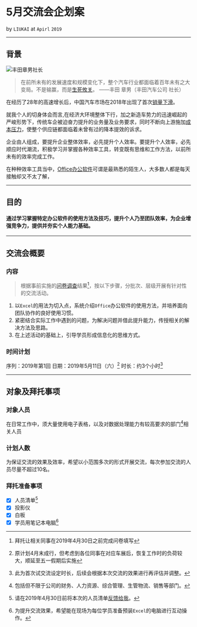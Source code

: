 # 5月交流会企划案

by `LIUKAI` at `Apirl` `2019`

---

## 背景

![丰田章男社长](http://imagecn.gasgoo.com/moblogo/News/UEditor/image/20171129/6364754013874103067416484.jpg)

> 在前所未有的发展速度和规模变化下，整个汽车行业都面临着百年未有之大变局。不是输赢，而是<a href="http://auto.gasgoo.com/News/2017/11/2908160216270028483C302.shtml" target="_blank">生死攸关</a>。
> ——丰田 章男（丰田汽车公司 社长）

在经历了28年的高速增长后，中国汽车市场在2018年出现了首次<a href="http://auto.gasgoo.com/News/2019/01/100146134613I70082831C302.shtml" target="_blank">销量下滑</a>。

就我个人的切身体会而言,在经济大环境整体下行，加之新造车势力的迅速崛起的严峻形势下，传统车企被迫奋力提升的业务量及业务要求，同时不断向上游施加<a href="http://auto.gasgoo.com/News/2019/03/250611311131I70095454C302.shtml" target="_blank">成本压力</a>，使整个供应链都面临着未曾有过的降本提效的诉求。

企业由人组成，要提升企业整体效率，必先提升个人效率。要提升个人效率，必先顺应时代潮流，积极学习并掌握各种效率工具，转变既有思维和工作方法，以前所未有的效率完成工作。

在种种效率工具当中，<a href="https://www.office.com/" target="_blank">Office办公软件</a>可谓是最熟悉的陌生人，大多数人都是每天接触却又不太了解，

---

## 目的

#### 通过学习掌握特定办公软件的使用方法及技巧，提升个人乃至团队效率，为企业增强竞争力，提供并夯实个人能力基础。

---

## 交流会概要

### 内容

> 根据事前实施的<a href="https://docs.qq.com/form/edit/DZmR6ZXdqT2ZyQVdX" target="_blank">问卷调查</a>结果[^1]，按以下步骤，分批次、层级开展有针对性的交流活动。

[^1]: 拜托让相关同事在<date>2019年4月30日</date>之前完成问卷填写

1. 以`Excel`的用法为切入点，系统介绍`Office`办公软件的使用方法，并培养面向团队协作的良好使用习惯。
2. 紧密结合实际工作中遇到的问题，为解决问题并借此提升能力，传授相关的解决方法及思路。
3. 在上述活动的基础上，引导学员形成信息化的思维方式。

### 时间计划

序列：2019年第1回
日期：<date>2019年5月11日</date>（六）[^2]
时长：约3个小时[^3]

[^2]: 原计划4月末成行，但考虑到各位同事在对应车展后，恢复工作时的负荷较大，顺延至五一假期后实施

[^3]: 此为首次试交流设定时长，后续会根据本次交流的效果进行再评估并调整。

---

## 对象及拜托事项

### 对象人员

在日常工作中，须大量使用电子表格，以及对数据处理能力有较高要求的部门[^4]相关人员

[^4]:包括但不限于公司的财务、人力资源、综合管理、生管物流、销售等部门。

### 计划人数

为保证交流的效果及效率，希望以小范围多次的形式开展交流，每次参加交流的人员尽量不超过10名。

### 拜托准备事项

- [x] 人员清单[^5]
- [x] 投影仪
- [x] 白板
- [x] 学员用笔记本电脑[^6]

[^5]:请在<date>2019年4月30日</date>前将本次的人员清单<a href="mailto:liukai1827@outlook.com?subject=5月11日交流会人员清单">反馈给我</a>。

[^6]:为提升交流效果，希望能在现场为每位学员准备预装`Excel`的电脑进行互动操作。